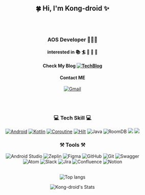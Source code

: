 <div align="center">
 
## 🍀 Hi, I'm Kong-droid ✨ <br>
 
<br></br>

### AOS Developer 👩🏻‍💻
#### interested in 📚 🏄‍ 🚴‍ 🎳 💐

#### Check My Blog [![TechBlog](https://img.shields.io/badge/Blog-9999FF?style=flat&logo=blogger&logoColor=f6f6f6)](https://kong-droid.com/)  

#### Contact ME
[![Gmail](https://img.shields.io/badge/Gmail-EA4335?style=flat&logo=Gmail&logoColor=f6f6f6)](mailto:bvegemilb@gmail.com) 


<br></br>


### 💻 Tech Skill 💻
[![Android](https://img.shields.io/badge/Android-3DDC84??style=flat&logo=android&logoColor=ffffff)](https://developer.android.com) [![Kotlin](https://img.shields.io/badge/Kotlin-7F52FF??style=flat&logo=kotlin&logoColor=f6f6f6)](https://developer.android.com/kotlin) [![Coroutine](https://img.shields.io/badge/Coroutine-A31C2B??style=flat&logo=coroutine&logoColor=f6f6f6)]([https://developer.android.com/coroutines](https://developer.android.com/kotlin/coroutines?hl=ko)) [![Hilt](https://img.shields.io/badge/Hilt-E1EEC4??style=flat&logo=hilt&logoColor=f6f6f6)]([https://developer.android.com/coroutines](https://developer.android.com/training/dependency-injection/hilt-android?hl=ko))
![Java](https://img.shields.io/badge/Java-007396??style=flat&logo=java&logoColor=ffffff) ![RoomDB](https://img.shields.io/badge/RoomDB-ffffff??style=flat&color=0094ff) <img src="https://img.shields.io/badge/Jetpack-4285F4?style=flat&logo=Jetpack Compose&logoColor=white"/> 
 <img src="https://img.shields.io/badge/RxJava-B7178C?style=flat&logo=ReactiveX&logoColor=white"/> 
 

### ⚒ Tools ⚒ 
![Android Studio](https://img.shields.io/badge/Android%20Studio-3DDC84?style=flat&logo=androidstudio&logoColor=ffffff) ![Zeplin](https://img.shields.io/badge/Zeplin-9AFC7D??style=flat&color=ff6f6f)  ![Figma](https://img.shields.io/badge/Figma-F24E1E?style=flat&logo=figma&logoColor=ffffff) ![GitHub](https://img.shields.io/badge/GitHub-181717?style=flat&logo=github&logoColor=ffffff) ![Git](https://img.shields.io/badge/Git-F05032?style=flat&logo=git&logoColor=ffffff) ![Swagger](https://img.shields.io/badge/Swagger-85EA2D?style=flat&logo=swagger&logoColor=ffffff)<br>
![Atom](https://img.shields.io/badge/Atom-66595C?style=flat&logo=Atom&logoColor=ffffff) ![Slack](https://img.shields.io/badge/Slack-4A154B?style=flat&logo=Slack&logoColor=ffffff) ![Jira](https://img.shields.io/badge/Jira-0052CC?style=flat&logo=Jira&logoColor=ffffff) ![Confluence](https://img.shields.io/badge/Confluence-172B4D?style=flat&logo=Confluence&logoColor=ffffff) ![Notion](https://img.shields.io/badge/Notion-000000?style=flat&logo=Notion&logoColor=ffffff)
<br></br>

![Top langs](https://github-readme-stats.vercel.app/api/top-langs/?username=eunie9498&layout=compact&theme=dracula)

![Kong-droid's Stats](https://github-readme-stats.vercel.app/api?username=eunie9498&show_icons=true&icon_color=fff&count_private=true&bg_color=90,BE93C5,7BC6CC&title_color=fff&text_color=fff)



 </div>

<!---
eunie9498/eunie9498 is a ✨ special ✨ repository because its `README.md` (this file) appears on your GitHub profile.
You can click the Preview link to take a look at your changes.
--->
